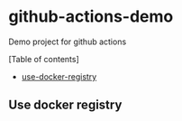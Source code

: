 # github-actions-demo

Demo project for github actions

[Table of contents]
- [use-docker-registry](#use-docker-registry)

## Use docker registry